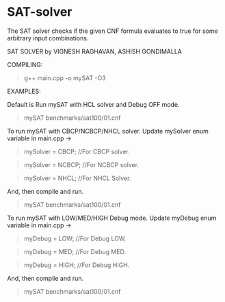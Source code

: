 # SAT-solver
The SAT solver checks if the given CNF formula evaluates to true for some arbitrary input combinations.

SAT SOLVER by VIGNESH RAGHAVAN, ASHISH GONDIMALLA

COMPILING:

> g++ main.cpp -o mySAT -O3

EXAMPLES:

Default is Run mySAT with HCL solver and Debug OFF mode.

> mySAT benchmarks/sat100/01.cnf



To run mySAT with CBCP/NCBCP/NHCL solver. Update mySolver enum variable in main.cpp ->

> mySolver = CBCP; //For CBCP solver.

> mySolver = NCBCP; //For NCBCP solver.

> mySolver = NHCL; //For NHCL Solver.

And, then compile and run.

> mySAT benchmarks/sat100/01.cnf



To run mySAT with LOW/MED/HIGH Debug mode. Update myDebug enum variable in main.cpp ->

> myDebug = LOW; //For Debug LOW.

> myDebug = MED; //For Debug MED.

> myDebug = HIGH; //For Debug HIGH.

And, then compile and run.

> mySAT benchmarks/sat100/01.cnf
